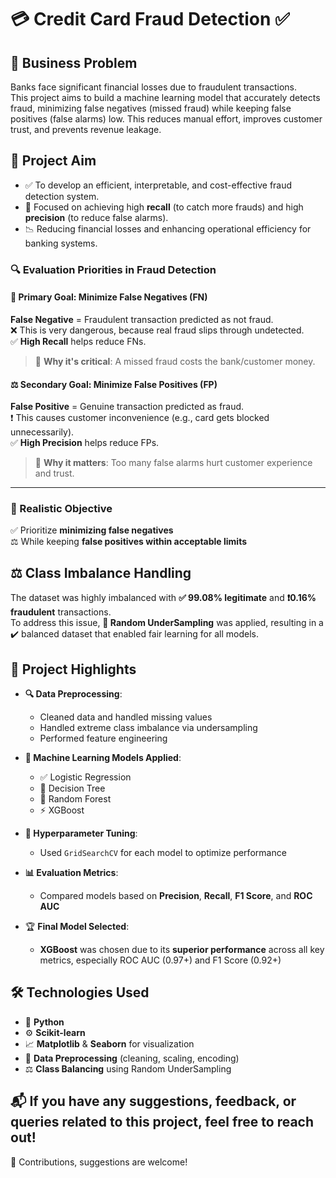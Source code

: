 # 💳 Credit Card Fraud Detection ✅

## 💼 Business Problem
Banks face significant financial losses due to fraudulent transactions.  
This project aims to build a machine learning model that accurately detects fraud, minimizing false negatives (missed fraud) while keeping false positives (false alarms) low. This reduces manual effort, improves customer trust, and prevents revenue leakage.

## 🎯 Project Aim
- ✅ To develop an efficient, interpretable, and cost-effective fraud detection system.
- 🎯 Focused on achieving high **recall** (to catch more frauds) and high **precision** (to reduce false alarms).
- 📉 Reducing financial losses and enhancing operational efficiency for banking systems.

### 🔍 Evaluation Priorities in Fraud Detection

#### 🎯 Primary Goal: **Minimize False Negatives (FN)**  
**False Negative** = Fraudulent transaction predicted as not fraud.  
❌ This is very dangerous, because real fraud slips through undetected.  
✅ **High Recall** helps reduce FNs.  
> 📌 **Why it's critical**: A missed fraud costs the bank/customer money.

#### ⚖️ Secondary Goal: **Minimize False Positives (FP)**  
**False Positive** = Genuine transaction predicted as fraud.  
❗ This causes customer inconvenience (e.g., card gets blocked unnecessarily).  
✅ **High Precision** helps reduce FPs.  
> 📌 **Why it matters**: Too many false alarms hurt customer experience and trust.

---

### 🧠 Realistic Objective  
✅ Prioritize **minimizing false negatives**  
⚖️ While keeping **false positives within acceptable limits**

## ⚖️ Class Imbalance Handling  
The dataset was highly imbalanced with **✅ 99.08% legitimate** and **❗0.16% fraudulent** transactions.  
To address this issue, **🔄 Random UnderSampling** was applied, resulting in a ✔️ balanced dataset that enabled fair learning for all models.

## 📌 Project Highlights

- **🔍 Data Preprocessing**:  
  - Cleaned data and handled missing values  
  - Handled extreme class imbalance via undersampling  
  - Performed feature engineering

- **🤖 Machine Learning Models Applied**:  
  - ✅ Logistic Regression  
  - 🌲 Decision Tree  
  - 🌳 Random Forest  
  - ⚡ XGBoost  

- **🔧 Hyperparameter Tuning**:  
  - Used `GridSearchCV` for each model to optimize performance

- **📊 Evaluation Metrics**:  
  - Compared models based on **Precision**, **Recall**, **F1 Score**, and **ROC AUC**

- 🏆 **Final Model Selected**:  
  - **XGBoost** was chosen due to its **superior performance** across all key metrics, especially ROC AUC (0.97+) and F1 Score (0.92+)

## 🛠 Technologies Used

- 🐍 **Python**
- ⚙️ **Scikit-learn**
- 📈 **Matplotlib** & **Seaborn** for visualization
- 🧹 **Data Preprocessing** (cleaning, scaling, encoding)
- ⚖️ **Class Balancing** using Random UnderSampling



## 📬 If you have any suggestions, feedback, or queries related to this project, feel free to reach out!
🤝 Contributions, suggestions are welcome!

